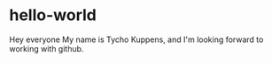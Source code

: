 # hello-world
Hey everyone
My name is Tycho Kuppens,
and I'm looking forward to working with github.
